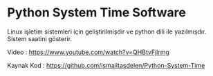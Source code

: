 # Python System Time Software

Linux işletim sistemleri için geliştirilmişdir ve python dili ile
yazılmışdır. Sistem saatini gösterir.

Video : https://www.youtube.com/watch?v=QHBtvFjlrmg

Kaynak Kod : https://github.com/ismailtasdelen/Python-System-Time
